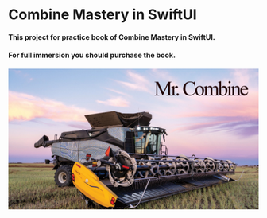 # Combine Mastery in SwiftUI
#### This project for practice book of Combine Mastery in SwiftUI.   
#### For full immersion you should purchase the book.   
<img src="Image/65361011.png">
